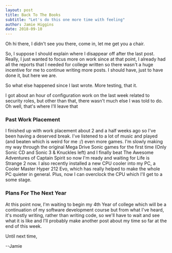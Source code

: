 ```yaml
---
layout: post
title: Back To The Books
subtitle: "Let's do this one more time with feeling"
author: Jamie Higgins
date: 2018-09-10
---
```


Oh hi there, I didn't see you there, come in, let me get you a chair.

So, I suppose I should explain where I disappear off after the last post. Really, I just wanted to focus more on work since at that point, I already had all the reports that I needed for college written so there wasn't a huge incentive for me to continue writing more posts. I should have, just to have done it, but here we are.

So what else happened since I last wrote. More testing, that it.

I got about an hour of configuration work on the last week related to security roles, but other than that, there wasn't much else I was told to do. Oh well, that's where I'll leave that

### Past Work Placement

I finished up with work placement about 2 and a half weeks ago so I've been having a deserved break. I've listened to a lot of music and played (and beaten which is weird for me :/) even more games. I'm slowly making my way through the original Mega Drive Sonic games for the first time (Only Sonic CD and Sonic 3 & Knuckles left) and I finally beat The Awesome Adventures of Captain Spirit so now I'm ready and waiting for Life is Strange 2 now. I also recently installed a new CPU cooler into my PC, a Cooler Master Hyper 212 Evo, which has really helped to make the whole PC quieter in general. Plus, now I can overclock the CPU which I'll get to a some stage.

### Plans For The Next Year

At this point now, I'm waiting to begin my 4th Year of college which will be a continuation of my software development course but from what I've heard, it's mostly writing, rather than writing code, so we'll have to wait and see what it is like and I'll probably make another post about my time so far at the end of this week.

Until next time,

--Jamie